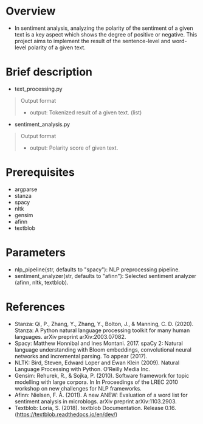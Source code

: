 # Overview
- In sentiment analysis, analyzing the polarity of the sentiment of a given text is a key aspect which shows the degree of positive or negative. This project aims to implement the result of the sentence-level and word-level polarity of a given text.

# Brief description
- text_processing.py
> Output format
> - output: Tokenized result of a given text. (list)
- sentiment_analysis.py
> Output format
> - output: Polarity score of given text.

# Prerequisites
- argparse
- stanza
- spacy
- nltk
- gensim
- afinn
- textblob

# Parameters
- nlp_pipeline(str, defaults to "spacy"): NLP preprocessing pipeline.
- sentiment_analyzer(str, defaults to "afinn"): Selected sentiment analyzer (afinn, nltk, textblob).

# References
- Stanza: Qi, P., Zhang, Y., Zhang, Y., Bolton, J., & Manning, C. D. (2020). Stanza: A Python natural language processing toolkit for many human languages. arXiv preprint arXiv:2003.07082.
- Spacy: Matthew Honnibal and Ines Montani. 2017. spaCy 2: Natural language understanding with Bloom embeddings, convolutional neural networks and incremental parsing. To appear (2017).
- NLTK: Bird, Steven, Edward Loper and Ewan Klein (2009). Natural Language Processing with Python.  O'Reilly Media Inc.
- Gensim: Rehurek, R., & Sojka, P. (2010). Software framework for topic modelling with large corpora. In In Proceedings of the LREC 2010 workshop on new challenges for NLP frameworks.
- Afinn: Nielsen, F. Å. (2011). A new ANEW: Evaluation of a word list for sentiment analysis in microblogs. arXiv preprint arXiv:1103.2903.
- Textblob: Loria, S. (2018). textblob Documentation. Release 0.16. (https://textblob.readthedocs.io/en/dev/)
